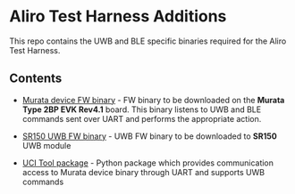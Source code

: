 # Aliro Test Harness Additions

This repo contains the UWB and BLE specific binaries required for the Aliro Test Harness.

## Contents

- [Murata device FW binary](uwb_ble_device_fw-v05.00.00.bin) - FW binary to be downloaded on the **Murata Type 2BP EVK Rev4.1** board. 
  This binary listens to UWB and BLE commands sent over UART and performs the appropriate action.

- [SR150 UWB FW binary](ALIRO_IOT_SR150_FW_v46.42.02.bin) - UWB FW binary to be downloaded to **SR150** UWB module

- [UCI Tool package](ucitool-2.0.3-py3-none-any.whl) - Python package which provides communication access to Murata device binary through UART
  and supports UWB commands
